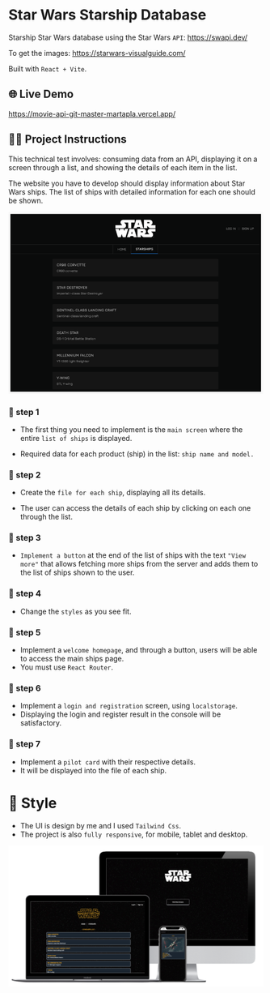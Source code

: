 # Star Wars Starship Database

Starship Star Wars database using the Star Wars `API`: https://swapi.dev/

To get the images: https://starwars-visualguide.com/

Built with `React + Vite`.

## 🌐 Live Demo

https://movie-api-git-master-martapla.vercel.app/

##  👩‍🔧 Project Instructions 

This technical test involves: consuming data from an API, displaying it on a screen through a list, and showing the details of each item in the list.

The website you have to develop should display information about Star Wars ships. 
The list of ships with detailed information for each one should be shown.

![exercise example](src/assets/example.png)


### 📍 step 1
- The first thing you need to implement is the `main screen` where the entire `list of ships` is displayed.

- Required data for each product (ship) in the list: `ship name and model.`

### 📍 step 2
- Create the `file for each ship`, displaying all its details.

- The user can access the details of each ship by clicking on each one through the list.

### 📍 step 3

- `Implement a button` at the end of the list of ships with the text `"View more"` that allows fetching more ships from the server and adds them to the list of ships shown to the user.

### 📍 step 4
- Change the `styles` as you see fit. 

### 📍 step 5
- Implement a `welcome homepage`, and through a button, users will be able to access the main ships page. 
- You must use `React Router`.


### 📍 step 6
- Implement a `login and registration` screen, using `localstorage`.
- Displaying the login and register result in the console will be satisfactory.

### 📍 step 7
- Implement a `pilot card` with their respective details. 
- It will be displayed into the file of each ship.

#  🎠 Style

- The UI is design by me and I used `Tailwind Css`. 
- The project is also `fully responsive`, for mobile, tablet and desktop.


![final result](src/assets/mockup.png)